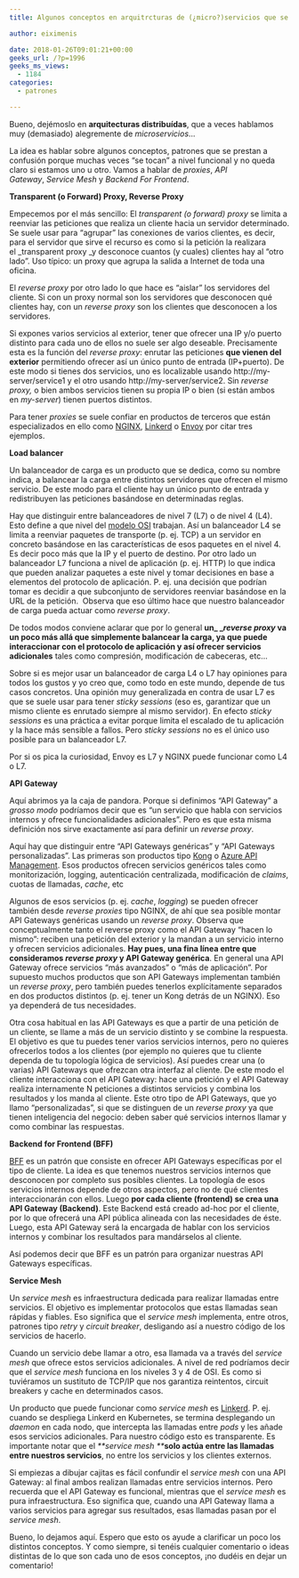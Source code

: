 ```yaml
---
title: Algunos conceptos en arquitrcturas de (¿micro?)servicios que se suelen confundir

author: eiximenis

date: 2018-01-26T09:01:21+00:00
geeks_url: /?p=1996
geeks_ms_views:
  - 1184
categories:
  - patrones

---
```

Bueno, dejémoslo en **arquitecturas distribuídas**, que a veces hablamos muy (demasiado) alegremente de _microservicios_...
  
La idea es hablar sobre algunos conceptos, patrones que se prestan a confusión porque muchas veces &#8220;se tocan&#8221; a nivel funcional y no queda claro si estamos uno u otro. Vamos a hablar de _proxies_, _API Gateway_, _Service Mesh_ y _Backend For Frontend_.
  
<!--more-->


  
**Transparent (o Forward) Proxy, Reverse Proxy**
  
Empecemos por el más sencillo: El _transparent (o forward) proxy_ se limita a reenviar las peticiones que realiza un cliente hacia un servidor determinado. Se suele usar para &#8220;agrupar&#8221; las conexiones de varios clientes, es decir, para el servidor que sirve el recurso es como si la petición la realizara el _transparent proxy _y desconoce cuantos (y cuales) clientes hay al &#8220;otro lado&#8221;. Uso típico: un proxy que agrupa la salida a Internet de toda una oficina.
  
El _reverse proxy_ por otro lado lo que hace es &#8220;aislar&#8221; los servidores del cliente. Si con un proxy normal son los servidores que desconocen qué clientes hay, con un _reverse proxy_ son los clientes que desconocen a los servidores.
  
Si expones varios servicios al exterior, tener que ofrecer una IP y/o puerto distinto para cada uno de ellos no suele ser algo deseable. Precisamente esta es la función del _reverse proxy_: enrutar las peticiones **que vienen del exterior** permitiendo ofrecer así un único punto de entrada (IP+puerto). De este modo si tienes dos servicios, uno es localizable usando http://my-server/service1 y el otro usando http://my-server/service2. Sin _reverse proxy,_ o bien ambos servicios tienen su propia IP o bien (si están ambos en _my-server_) tienen puertos distintos.
  
Para tener _proxies_ se suele confiar en productos de terceros que están especializados en ello como [NGINX][1], [Linkerd][2] o [Envoy][3] por citar tres ejemplos.
  
**Load balancer**
  
Un balanceador de carga es un producto que se dedica, como su nombre indica, a balancear la carga entre distintos servidores que ofrecen el mismo servicio. De este modo para el cliente hay un único punto de entrada y redistribuyen las peticiones basándose en determinadas reglas.
  
Hay que distinguir entre balanceadores de nivel 7 (L7) o de nivel 4 (L4). Esto define a que nivel del [modelo OSI][4] trabajan. Así un balanceador L4 se limita a reenviar paquetes de transporte (p. ej. TCP) a un servidor en concreto basándose en las características de esos paquetes en el nivel 4. Es decir poco más que la IP y el puerto de destino. Por otro lado un balanceador L7 funciona a nivel de aplicación (p. ej. HTTP) lo que indica que pueden analizar paquetes a este nivel y tomar decisiones en base a elementos del protocolo de aplicación. P. ej. una decisión que podrían tomar es decidir a que subconjunto de servidores reenviar basándose en la URL de la petición.  Observa que eso último hace que nuestro balanceador de carga pueda actuar como _reverse proxy_.
  
De todos modos conviene aclarar que por lo general **un_ __reverse proxy_ va un poco más allá que simplemente balancear la carga, ya que puede interaccionar con el protocolo de aplicación y así ofrecer servicios adicionales** tales como compresión, modificación de cabeceras, etc...
  
Sobre si es mejor usar un balanceador de carga L4 o L7 hay opiniones para todos los gustos y yo creo que, como todo en este mundo, depende de tus casos concretos. Una opinión muy generalizada en contra de usar L7 es que se suele usar para tener _sticky sessions_ (eso es, garantizar que un mismo cliente es enrutado siempre al mismo servidor). En efecto _sticky sessions_ es una práctica a evitar porque limita el escalado de tu aplicación y la hace más sensible a fallos. Pero _sticky sessions_ no es el único uso posible para un balanceador L7.
  
Por si os pica la curiosidad, Envoy es L7 y NGINX puede funcionar como L4 o L7.
  
**API Gateway**
  
Aquí abrimos ya la caja de pandora. Porque si definimos &#8220;API Gateway&#8221; a _grosso modo_ podríamos decir que es &#8220;un servicio que habla con servicios internos y ofrece funcionalidades adicionales&#8221;. Pero es que esta misma definición nos sirve exactamente así para definir un _reverse proxy_.
  
Aquí hay que distinguir entre &#8220;API Gateways genéricas&#8221; y &#8220;API Gateways personalizadas&#8221;. Las primeras son productos tipo [Kong][5] o [Azure API Management][6]. Esos productos ofrecen servicios genéricos tales como monitorización, logging, autenticación centralizada, modificación de _claims_, cuotas de llamadas, _cache_, etc
  
Algunos de esos servicios (p. ej. _cache_, _logging_) se pueden ofrecer también desde _reverse proxies_ tipo NGINX, de ahí que sea posible montar API Gateways genéricas usando un _reverse proxy_. Observa que conceptualmente tanto el reverse proxy como el API Gateway &#8220;hacen lo mismo&#8221;: reciben una petición del exterior y la mandan a un servicio interno y ofrecen servicios adicionales. **Hay pues, una fina línea entre que consideramos _reverse proxy_ y API Gateway genérica**. En general una API Gateway ofrece servicios &#8220;más avanzados&#8221; o &#8220;más de aplicación&#8221;. Por supuesto muchos productos que son API Gateways implementan también un _reverse proxy_, pero también puedes tenerlos explícitamente separados en dos productos distintos (p. ej. tener un Kong detrás de un NGINX). Eso ya dependerá de tus necesidades.
  
Otra cosa habitual en las API Gateways es que a partir de una petición de un cliente, se llame a más de un servicio distinto y se combine la respuesta. El objetivo es que tu puedes tener varios servicios internos, pero no quieres ofrecerlos todos a los clientes (por ejemplo no quieres que tu cliente dependa de tu topología lógica de servicios). Así puedes crear una (o varias) API Gateways que ofrezcan otra interfaz al cliente. De este modo el cliente interacciona con el API Gateway: hace una petición y el API Gateway realiza internamente N peticiones a distintos servicios y combina los resultados y los manda al cliente. Este otro tipo de API Gateways, que yo llamo &#8220;personalizadas&#8221;, si que se distinguen de un _reverse proxy_ ya que tienen inteligencia del negocio: deben saber qué servicios internos llamar y como combinar las respuestas.
  
**Backend for Frontend (BFF)**
  
[BFF][7] es un patrón que consiste en ofrecer API Gateways específicas por el tipo de cliente. La idea es que tenemos nuestros servicios internos que desconocen por completo sus posibles clientes. La topología de esos servicios internos depende de otros aspectos, pero no de qué clientes interaccionarán con ellos. Luego **por cada cliente (frontend) se crea una API Gateway (Backend)**. Este Backend está creado ad-hoc por el cliente, por lo que ofrecerá una API pública alineada con las necesidades de éste. Luego, esta API Gateway será la encargada de hablar con los servicios internos y combinar los resultados para mandárselos al cliente.
  
Así podemos decir que BFF es un patrón para organizar nuestras API Gateways específicas.
  
**Service Mesh**
  
Un _service mesh_ es infraestructura dedicada para realizar llamadas entre servicios. El objetivo es implementar protocolos que estas llamadas sean rápidas y fiables. Eso significa que el _service mesh_ implementa, entre otros, patrones tipo _retry_ y _circuit breaker_, desligando así a nuestro código de los servicios de hacerlo.
  
Cuando un servicio debe llamar a otro, esa llamada va a través del _service mesh_ que ofrece estos servicios adicionales. A nivel de red podríamos decir que el _service mesh_ funciona en los niveles 3 y 4 de OSI. Es como si tuviéramos un sustituto de TCP/IP que nos garantiza reintentos, circuit breakers y cache en determinados casos.
  
Un producto que puede funcionar como _service mesh_ es [Linkerd][2]. P. ej. cuando se despliega Linkerd en Kubernetes, se termina desplegando un _daemon_ en cada nodo, que intercepta las llamadas entre _pods_ y les añade esos servicios adicionales. Para nuestro código esto es transparente. Es importante notar que el _**service mesh **_**solo actúa entre las llamadas entre nuestros servicios**, no entre los servicios y los clientes externos.
  
Si empiezas a dibujar cajitas es fácil confundir el _service mesh_ con una API Gateway: al final ambos realizan llamadas entre servicios internos. Pero recuerda que el API Gateway es funcional, mientras que el _service mesh_ es pura infraestructura. Eso significa que, cuando una API Gateway llama a varios servicios para agregar sus resultados, esas llamadas pasan por el _service mesh_.
  
Bueno, lo dejamos aquí. Espero que esto os ayude a clarificar un poco los distintos conceptos. Y como siempre, si tenéis cualquier comentario o ideas distintas de lo que son cada uno de esos conceptos, ¡no dudéis en dejar un comentario!

 [1]: https://www.nginx.com/
 [2]: https://linkerd.io/
 [3]: https://www.envoyproxy.io/
 [4]: https://es.wikipedia.org/wiki/Modelo_OSI
 [5]: https://getkong.org/
 [6]: https://azure.microsoft.com/es-es/services/api-management/
 [7]: https://samnewman.io/patterns/architectural/bff/